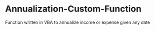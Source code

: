 # Annualization-Custom-Function
Function written in VBA to annualize income or expense given any date
